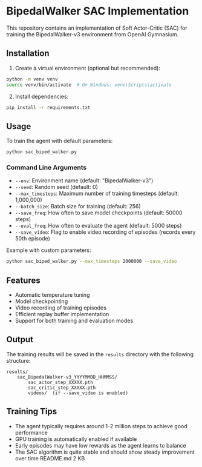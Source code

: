 # BipedalWalker SAC Implementation

This repository contains an implementation of Soft Actor-Critic (SAC) for training the BipedalWalker-v3 environment from OpenAI Gymnasium.

## Installation

1. Create a virtual environment (optional but recommended):
```bash
python -m venv venv
source venv/bin/activate  # On Windows: venv\Scripts\activate
```

2. Install dependencies:
```bash
pip install -r requirements.txt
```

## Usage

To train the agent with default parameters:
```bash
python sac_biped_walker.py
```

### Command Line Arguments

- `--env`: Environment name (default: "BipedalWalker-v3")
- `--seed`: Random seed (default: 0)
- `--max_timesteps`: Maximum number of training timesteps (default: 1,000,000)
- `--batch_size`: Batch size for training (default: 256)
- `--save_freq`: How often to save model checkpoints (default: 50000 steps)
- `--eval_freq`: How often to evaluate the agent (default: 5000 steps)
- `--save_video`: Flag to enable video recording of episodes (records every 50th episode)

Example with custom parameters:
```bash
python sac_biped_walker.py --max_timesteps 2000000 --save_video
```

## Features

- Automatic temperature tuning
- Model checkpointing
- Video recording of training episodes
- Efficient replay buffer implementation
- Support for both training and evaluation modes

## Output

The training results will be saved in the `results` directory with the following structure:
```
results/
    sac_BipedalWalker-v3_YYYYMMDD_HHMMSS/
        sac_actor_step_XXXXX.pth
        sac_critic_step_XXXXX.pth
        videos/  (if --save_video is enabled)
```

## Training Tips

- The agent typically requires around 1-2 million steps to achieve good performance
- GPU training is automatically enabled if available
- Early episodes may have low rewards as the agent learns to balance
- The SAC algorithm is quite stable and should show steady improvement over time 
README.md
2 KB